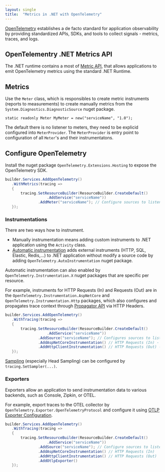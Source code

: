 ```yaml
---
layout: single
title:  "Metrics in .NET with OpenTelemetry"
---
```


[OpenTelemetry](https://opentelemetry.io/) establishes a de facto standard for application observability by providing standardized APIs, SDKs, and tools to collect signals - metrics, traces, and logs.

## OpenTelementry .NET Metrics API

The .NET runtime contains a most of [Metric API](...), that allows applications to emit OpenTelemetry metrics using the standard .NET Runtime.

## Metrics

Use the `Meter` class, which is responsibles to create metric instruments (reports to measurements) to create manually metrics from the `System.Diagnostics.DiagnosticSource` nuget package.

`static readonly Meter MyMeter = new("serviceName", "1.0");
`

The default there is no listener to meters, they need to be explicid configured into `MeterProvider`. The `MeterProvider` is entry point to configuration of all `Meter`'s and their instrumentatons.






## Configure OpenTelemetry

Install the nuget package `OpenTelemetry.Extensions.Hosting` to expose the OpenTelemetry SDK.

 ```csharp
builder.Services.AddOpenTelemetry()
    .WithMetrics(tracing =>
    {
        tracing.SetResourceBuilder(ResourceBuilder.CreateDefault()
                    .AddService("serviceName"))
                .AddMeter("serviceName"); // Configure sources to listen
    });
 ```
### Instrumentations
There are two ways how to instrument. 
* Manually instrumentation means adding custom instruments to .NET application using the `Activity` class. 
* [Automatic instrumentation](https://opentelemetry.io/docs/zero-code/net/instrumentations/) adds external instruments (HTTP, SQL, Elastic, Redis,...) to .NET application without modify a source code by adding `OpenTelemetry.AutoInstrumentation` nuget package.

Automatic instrumentation can also enabled by `OpenTelemetry.Instrumentation.X` nuget packages that are specific per resource.

For example, instruments for HTTP Requests (In) and Requests (Out) are in the `OpenTelemetry.Instrumentation.AspNetCore` and `OpenTelemetry.Instrumentation.Http` packages, which also configures and propagates trace context through [Propagator API](https://opentelemetry.io/docs/specs/otel/context/api-propagators/) via HTTP Headers.  

 ```csharp
builder.Services.AddOpenTelemetry()
    .WithTracing(tracing =>
    {
        tracing.SetResourceBuilder(ResourceBuilder.CreateDefault()
                    .AddService("serviceName"))
                .AddSource("serviceName"); // Configures sources to listen (instrument)
                .AddAspNetCoreInstrumentation() // HTTP Requests (In) - Configures tracing context from headers
                .AddHttpClientInstrumentation() // HTTP Requests (Out) - Propagates tracing context to headers
    });
 ```

[Sampling](https://opentelemetry.io/docs/concepts/sampling/) (especially  Head Sampling) can be configured by `tracing.SetSampler(...)`.

### Exporters

Exporters allow an application to send instrumentation data to various backends, such as Console, Zipkin, or OTEL.

For example, export traces to the OTEL collector by `OpenTelemetry.Exporter.OpenTelemetryProtocol` and configure it using [OTLP Exporter Configuration](https://opentelemetry.io/docs/languages/sdk-configuration/otlp-exporter/).

 ```csharp
builder.Services.AddOpenTelemetry()
    .WithTracing(tracing =>
    {
        tracing.SetResourceBuilder(ResourceBuilder.CreateDefault()
                    .AddService("serviceName"))
                .AddSource("serviceName"); // Configure sources to listen (instrument)
                .AddAspNetCoreInstrumentation() // HTTP Requests (In)
                .AddHttpClientInstrumentation() // HTTP Requests (Out)
                .AddOtlpExporter()
    });
 ```

